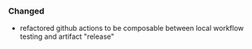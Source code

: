 ### Changed

- refactored github actions to be composable between local workflow testing and artifact "release"
